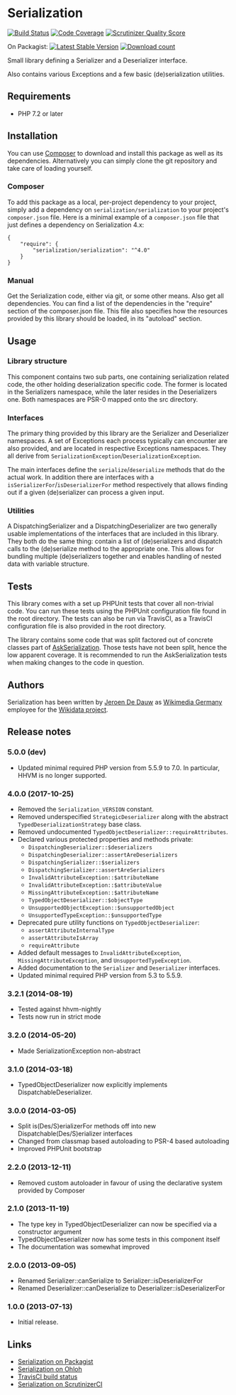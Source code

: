 # Serialization

[![Build Status](https://secure.travis-ci.org/wmde/Serialization.png?branch=master)](http://travis-ci.org/wmde/Serialization)
[![Code Coverage](https://scrutinizer-ci.com/g/wmde/Serialization/badges/coverage.png?s=c1db04f88f763f63dc0f0d8315cf9b8491fc81e6)](https://scrutinizer-ci.com/g/wmde/Serialization/)
[![Scrutinizer Quality Score](https://scrutinizer-ci.com/g/wmde/Serialization/badges/quality-score.png?s=d25b9d7cbc4a737817ebf072d2e4b55b0bd8b662)](https://scrutinizer-ci.com/g/wmde/Serialization/)

On Packagist:
[![Latest Stable Version](https://poser.pugx.org/serialization/serialization/version.png)](https://packagist.org/packages/serialization/serialization)
[![Download count](https://poser.pugx.org/serialization/serialization/d/total.png)](https://packagist.org/packages/serialization/serialization)

Small library defining a Serializer and a Deserializer interface.

Also contains various Exceptions and a few basic (de)serialization utilities.

## Requirements

* PHP 7.2 or later

## Installation

You can use [Composer](http://getcomposer.org/) to download and install
this package as well as its dependencies. Alternatively you can simply clone
the git repository and take care of loading yourself.

### Composer

To add this package as a local, per-project dependency to your project, simply add a
dependency on `serialization/serialization` to your project's `composer.json` file.
Here is a minimal example of a `composer.json` file that just defines a dependency on
Serialization 4.x:

    {
        "require": {
            "serialization/serialization": "^4.0"
        }
    }

### Manual

Get the Serialization code, either via git, or some other means. Also get all dependencies.
You can find a list of the dependencies in the "require" section of the composer.json file.
This file also specifies how the resources provided by this library should be loaded, in
its "autoload" section.

## Usage

### Library structure

This component contains two sub parts, one containing serialization related code, the
other holding deserialization specific code. The former is located in the Serializers
namespace, while the later resides in the Deserializers one. Both namespaces are PSR-0
mapped onto the src directory.

### Interfaces

The primary thing provided by this library are the Serializer and Deserializer namespaces.
A set of Exceptions each process typically can encounter are also provided, and are located
in respective Exceptions namespaces. They all derive from
`SerializationException`/`DeserializationException`.

The main interfaces define the `serialize`/`deserialize` methods that do the actual work.
In addition there are interfaces with a `isSerializerFor`/`isDeserializerFor` method
respectively that allows finding out if a given (de)serializer can process a given input.

### Utilities

A DispatchingSerializer and a DispatchingDeserializer are two generally usable implementations
of the interfaces that are included in this library. They both do the same thing: contain a
list of (de)serializers and dispatch calls to the (de)serialize method to the appropriate one.
This allows for bundling multiple (de)serializers together and enables handling of nested
data with variable structure.

## Tests

This library comes with a set up PHPUnit tests that cover all non-trivial code. You can run these
tests using the PHPUnit configuration file found in the root directory. The tests can also be run
via TravisCI, as a TravisCI configuration file is also provided in the root directory.

The library contains some code that was split factored out of concrete classes part of
[AskSerialization](https://github.com/wmde/AskSerialization). Those tests have not been
split, hence the low apparent coverage. It is recommended to run the AskSerialization
tests when making changes to the code in question.

## Authors

Serialization has been written by [Jeroen De Dauw](https://www.mediawiki.org/wiki/User:Jeroen_De_Dauw)
as [Wikimedia Germany](https://wikimedia.de) employee for the [Wikidata project](https://wikidata.org/).

## Release notes

### 5.0.0 (dev)

* Updated minimal required PHP version from 5.5.9 to 7.0.
  In particular, HHVM is no longer supported.

### 4.0.0 (2017-10-25)

* Removed the `Serialization_VERSION` constant.
* Removed underspecified `StrategicDeserializer` along with the abstract
  `TypedDeserializationStrategy` base class.
* Removed undocumented `TypedObjectDeserializer::requireAttributes`.
* Declared various protected properties and methods private:
	* `DispatchingDeserializer::$deserializers`
	* `DispatchingDeserializer::assertAreDeserializers`
	* `DispatchingSerializer::$serializers`
	* `DispatchingSerializer::assertAreSerializers`
	* `InvalidAttributeException::$attributeName`
	* `InvalidAttributeException::$attributeValue`
	* `MissingAttributeException::$attributeName`
	* `TypedObjectDeserializer::$objectType`
	* `UnsupportedObjectException::$unsupportedObject`
	* `UnsupportedTypeException::$unsupportedType`
* Deprecated pure utility functions on `TypedObjectDeserializer`:
	* `assertAttributeInternalType`
	* `assertAttributeIsArray`
	* `requireAttribute`
* Added default messages to `InvalidAttributeException`, `MissingAttributeException`, and
  `UnsupportedTypeException`.
* Added documentation to the `Serializer` and `Deserializer` interfaces.
* Updated minimal required PHP version from 5.3 to 5.5.9.

### 3.2.1 (2014-08-19)

* Tested against hhvm-nightly
* Tests now run in strict mode

### 3.2.0 (2014-05-20)

* Made SerializationException non-abstract

### 3.1.0 (2014-03-18)

* TypedObjectDeserializer now explicitly implements DispatchableDeserializer.

### 3.0.0 (2014-03-05)

* Split is(Des/S)erializerFor methods off into new Dispatchable(Des/S)erializer interfaces
* Changed from classmap based autoloading to PSR-4 based autoloading
* Improved PHPUnit bootstrap

### 2.2.0 (2013-12-11)

* Removed custom autoloader in favour of using the declarative system provided by Composer

### 2.1.0 (2013-11-19)

* The type key in TypedObjectDeserializer can now be specified via a constructor argument
* TypedObjectDeserializer now has some tests in this component itself
* The documentation was somewhat improved

### 2.0.0 (2013-09-05)

* Renamed Serializer::canSerialize to Serializer::isDeserializerFor
* Renamed Deserializer::canDeserialize to Deserializer::isDeserializerFor

### 1.0.0 (2013-07-13)

* Initial release.

## Links

* [Serialization on Packagist](https://packagist.org/packages/serialization/serialization)
* [Serialization on Ohloh](https://www.ohloh.net/p/serialization-php)
* [TravisCI build status](https://travis-ci.org/wmde/Serialization)
* [Serialization on ScrutinizerCI](https://scrutinizer-ci.com/g/wmde/Serialization/)
